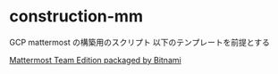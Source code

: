 # construction-mm

GCP mattermost の構築用のスクリプト
以下のテンプレートを前提とする

[Mattermost Team Edition packaged by Bitnami](https://console.cloud.google.com/marketplace/product/bitnami-launchpad/mattermost)
